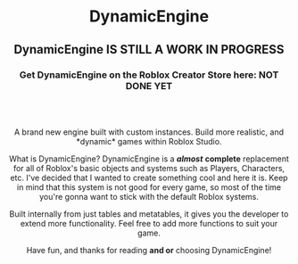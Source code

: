 # <div align="center"> DynamicEngine </div>
## <div align="center"> DynamicEngine IS STILL A WORK IN PROGRESS </div>
### <div align="center"> Get DynamicEngine on the Roblox Creator Store here: NOT DONE YET </div>
<br> <br>
<div align="center">
A brand new engine built with custom instances.
Build more realistic, and *dynamic* games within Roblox Studio.

What is DynamicEngine? DynamicEngine is a ***almost*** **complete** replacement for all of Roblox's basic objects and systems such as Players, Characters, etc. I've decided that I wanted to create something cool and here it is. Keep in mind that this system is not good for every game, so most of the time you're gonna want to stick with the default Roblox systems.

Built internally from just tables and metatables, it gives you the developer to extend more functionality. Feel free to add more functions to suit your game.

Have fun, and thanks for reading **and or** choosing DynamicEngine!
</div>
